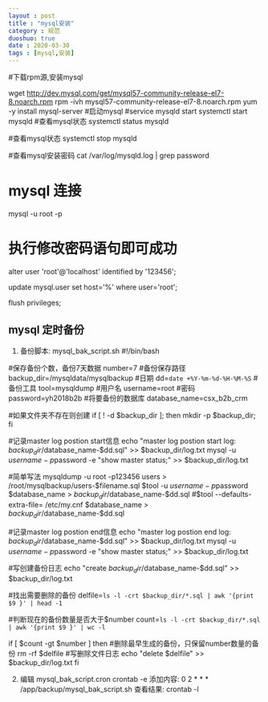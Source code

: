 ```yaml
---
layout : post
title : "mysql安装"
category : 规范
duoshuo: true
date : 2020-03-30
tags : [mysql,安装]
---
```

#下载rpm源,安装mysql

wget http://dev.mysql.com/get/mysql57-community-release-el7-8.noarch.rpm 
rpm -ivh mysql57-community-release-el7-8.noarch.rpm 
yum -y install mysql-server 
#启动mysql
#service mysqld start 
systemctl start mysqld
#查看mysql状态
systemctl  status mysqld

#查看mysql状态
systemctl  stop mysqld

#查看mysql安装密码
cat /var/log/mysqld.log | grep password

# mysql 连接
mysql -u root -p

# 执行修改密码语句即可成功

alter user 'root'@'localhost' identified by '123456';

update  mysql.user set  host='%' where user='root';

flush privileges;




## mysql 定时备份
1. 备份脚本: mysql_bak_script.sh
#!/bin/bash

#保存备份个数，备份7天数据
number=7
#备份保存路径
backup_dir=/mysqldata/mysqlbackup
#日期
dd=`date +%Y-%m-%d-%H-%M-%S`
#备份工具
tool=mysqldump
#用户名
username=root
#密码
password=yh2018b2b
#将要备份的数据库
database_name=csx_b2b_crm

#如果文件夹不存在则创建
if [ ! -d $backup_dir ];
then
mkdir -p $backup_dir;
fi

#记录master log postion start信息
echo "master log postion start log: $backup_dir/$database_name-$dd.sql" >> $backup_dir/log.txt
mysql -u $username -p$password -e "show master status;" >> $backup_dir/log.txt

#简单写法 mysqldump -u root -p123456 users > /root/mysqlbackup/users-$filename.sql
$tool -u $username -p$password $database_name > $backup_dir/$database_name-$dd.sql
#$tool --defaults-extra-file= /etc/my.cnf $database_name > $backup_dir/$database_name-$dd.sql

#记录master log postion end信息
echo "master log postion end log: $backup_dir/$database_name-$dd.sql" >> $backup_dir/log.txt
mysql -u $username -p$password -e "show master status;" >> $backup_dir/log.txt

#写创建备份日志
echo "create $backup_dir/$database_name-$dd.sql" >> $backup_dir/log.txt

#找出需要删除的备份
delfile=`ls -l -crt $backup_dir/*.sql | awk '{print $9 }' | head -1`

#判断现在的备份数量是否大于$number
count=`ls -l -crt $backup_dir/*.sql | awk '{print $9 }' | wc -l`

if [ $count -gt $number ]
then
#删除最早生成的备份，只保留number数量的备份
rm -rf $delfile
#写删除文件日志
echo "delete $delfile" >> $backup_dir/log.txt
fi

2. 编辑 mysql_bak_script.cron
crontab -e
添加内容:
0 2 * * * /app/backup/mysql_bak_script.sh
查看结果:
crontab -l

